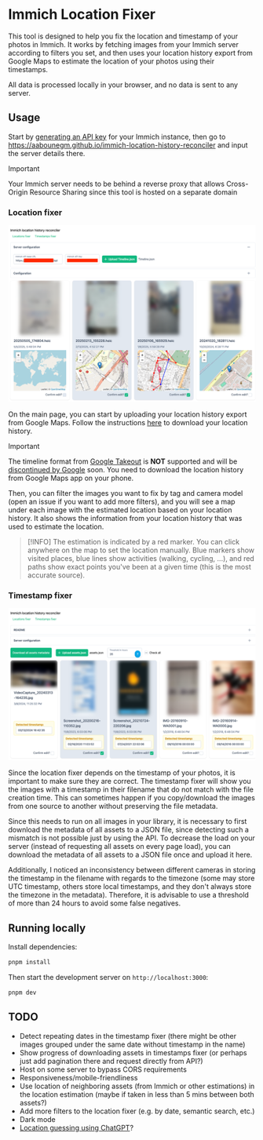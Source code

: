 # Immich Location Fixer

This tool is designed to help you fix the location and timestamp of your photos in Immich.
It works by fetching images from your Immich server according to filters you set, and then uses your location history export from Google Maps to estimate the location of your photos using their timestamps.

All data is processed locally in your browser, and no data is sent to any server.

## Usage

Start by [generating an API key](https://immich.app/docs/features/command-line-interface/#obtain-the-api-key) for your Immich instance, then go to <https://aabounegm.github.io/immich-location-history-reconciler> and input the server details there.

> [!IMPORTANT]
> Your Immich server needs to be behind a reverse proxy that allows Cross-Origin Resource Sharing since this tool is hosted on a separate domain

### Location fixer

![location fixer page](./screenshots/location-fixer.png)

On the main page, you can start by uploading your location history export from Google Maps.
Follow the instructions [here](https://support.google.com/maps/thread/264641290?hl=en&msgid=265088317) to download your location history.

> [!IMPORTANT]
> The timeline format from [Google Takeout](https://takeout.google.com/) is **NOT** supported and will be [discontinued by Google](https://blog.google/products/maps/updates-to-location-history-and-new-controls-coming-soon-to-maps/) soon. You need to download the location history from Google Maps app on your phone.

Then, you can filter the images you want to fix by tag and camera model (open an issue if you want to add more filters), and you will see a map under each image with the estimated location based on your location history.
It also shows the information from your location history that was used to estimate the location.

> [!INFO]
> The estimation is indicated by a red marker. You can click anywhere on the map to set the location manually.
> Blue markers show visited places, blue lines show activities (walking, cycling, ...), and red paths show exact points you've been at a given time (this is the most accurate source).

### Timestamp fixer

![timestamp fixer page](./screenshots/timestamp-fixer.png)

Since the location fixer depends on the timestamp of your photos, it is important to make sure they are correct.
The timestamp fixer will show you the images with a timestamp in their filename that do not match with the file creation time.
This can sometimes happen if you copy/download the images from one source to another without preserving the file metadata.

Since this needs to run on all images in your library, it is necessary to first download the metadata of all assets to a JSON file, since detecting such a mismatch is not possible just by using the API.
To decrease the load on your server (instead of requesting all assets on every page load), you can download the metadata of all assets to a JSON file once and upload it here.

Additionally, I noticed an inconsistency between different cameras in storing the timestamp in the filename with regards to the timezone (some may store UTC timestamp, others store local timestamps, and they don't always store the timezone in the metadata). Therefore, it is advisable to use a threshold of more than 24 hours to avoid some false negatives.

## Running locally

Install dependencies:

```bash
pnpm install
```

Then start the development server on `http://localhost:3000`:

```bash
pnpm dev
```

## TODO

- Detect repeating dates in the timestamp fixer (there might be other images grouped under the same date without timestamp in the name)
- Show progress of downloading assets in timestamps fixer (or perhaps just add pagination there and request directly from API?)
- Host on some server to bypass CORS requirements
- Responsiveness/mobile-friendliness
- Use location of neighboring assets (from Immich or other estimations) in the location estimation (maybe if taken in less than 5 mins between both assets?)
- Add more filters to the location fixer (e.g. by date, semantic search, etc.)
- Dark mode
- [Location guessing using ChatGPT](https://danq.me/2025/04/17/chatgpt-beats-geoguessr/)?
